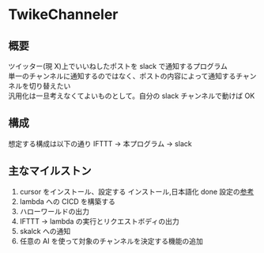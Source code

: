 # TwikeChanneler

## 概要

ツイッター(現 X)上でいいねしたポストを slack で通知するプログラム  
単一のチャンネルに通知するのではなく、ポストの内容によって通知するチャンネルを切り替えたい  
汎用化は一旦考えなくてよいものとして。自分の slack チャンネルで動けば OK

## 構成

想定する構成は以下の通り
IFTTT -> 本プログラム -> slack

## 主なマイルストン

1. cursor をインストール、設定する
   インストール,日本語化 done
   設定の[参考](https://www.creationline.com/tech-blog/chatgpt-ai/ai/68729)
2. lambda への CICD を構築する
3. ハローワールドの出力
4. IFTTT -> lambda の実行とリクエストボディの出力
5. skalck への通知
6. 任意の AI を使って対象のチャンネルを決定する機能の追加
